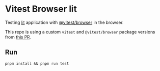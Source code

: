 # Vitest Browser lit

Testing [lit](https://lit.dev) application with [@vitest/browser](https://github.com/vitest-dev/vitest) in the browser.

This repo is using a custom `vitest` and `@vitest/browser` package versions from [this PR](https://github.com/vitest-dev/vitest/pull/3584).

## Run

`pnpm install && pnpm run test`

<!--
[![Open in StackBlitz](https://developer.stackblitz.com/img/open_in_stackblitz.svg)](https://stackblitz.com/github/userquin/vitest-lit-browser)
-->

